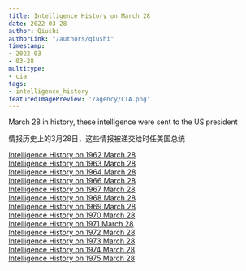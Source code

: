```yaml
---
title: Intelligence History on March 28
date: 2022-03-28
author: Qiushi 
authorLink: "/authors/qiushi"
timestamp: 
- 2022-03
- 03-28
multitype: 
- cia
tags: 
- intelligence_history
featuredImagePreview: '/agency/CIA.png'
---
```



March 28 in history, these intelligence were sent to the US president

情报历史上的3月28日，这些情报被递交给时任美国总统

<!--more-->







[Intelligence History on 1962 March 28](/dailybrief/1962-03-28)   
[Intelligence History on 1963 March 28](/dailybrief/1963-03-28)   
[Intelligence History on 1964 March 28](/dailybrief/1964-03-28)   
[Intelligence History on 1966 March 28](/dailybrief/1966-03-28)   
[Intelligence History on 1967 March 28](/dailybrief/1967-03-28)   
[Intelligence History on 1968 March 28](/dailybrief/1968-03-28)   
[Intelligence History on 1969 March 28](/dailybrief/1969-03-28)   
[Intelligence History on 1970 March 28](/dailybrief/1970-03-28)   
[Intelligence History on 1971 March 28](/dailybrief/1971-03-28)   
[Intelligence History on 1972 March 28](/dailybrief/1972-03-28)   
[Intelligence History on 1973 March 28](/dailybrief/1973-03-28)   
[Intelligence History on 1974 March 28](/dailybrief/1974-03-28)   
[Intelligence History on 1975 March 28](/dailybrief/1975-03-28)   
